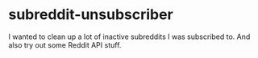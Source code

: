 # subreddit-unsubscriber
I wanted to clean up a lot of inactive subreddits I was subscribed to. And also try out some Reddit API stuff.
